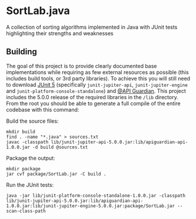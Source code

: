 # SortLab.java
A collection of sorting algorithms implemented in Java with JUnit tests highlighting their strengths and weaknesses

## Building
The goal of this project is to provide clearly documented base implementations while requiring as few external resources as possible (this includes build tools, or 3rd party libraries).  To achieve this you will still need to download [JUnit 5](https://github.com/junit-team/junit5) (specifically `junit-jupiter-api`, `junit-jupiter-engine` and `junit-platform-console-standalone`) and [@API Guardian](https://github.com/apiguardian-team/apiguardian).  This project includes the 5.0.0 release of the required libraries in the `/lib` directory.  From the root you should be able to generate a full compile of the entire codebase with this command:

Build the source files:

    mkdir build
    find . -name "*.java" > sources.txt
    javac -classpath lib/junit-jupiter-api-5.0.0.jar:lib/apiguardian-api-1.0.0.jar -d build @sources.txt

Package the output:

    mkdir package
    jar cvf package/SortLab.jar -C build .

Run the JUnit tests:

    java -jar lib/junit-platform-console-standalone-1.0.0.jar -classpath lib/junit-jupiter-api-5.0.0.jar:lib/apiguardian-api-1.0.0.jar:lib/junit-jupiter-engine-5.0.0.jar:package/SortLab.jar --scan-class-path
